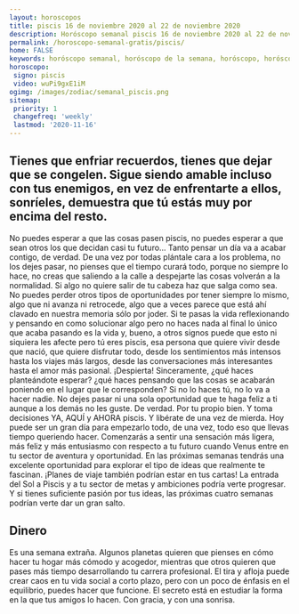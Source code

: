 ```yaml
---
layout: horoscopos
title: piscis 16 de noviembre 2020 al 22 de noviembre 2020 
description: Horóscopo semanal piscis 16 de noviembre 2020 al 22 de noviembre 2020. Tienes que enfriar recuerdos, tienes que dejar que se congelen. Sigue siendo amable incluso con tus enemigos, en vez de enfrentarte a ellos, sonríeles, demuestra que tú estás muy por encima del resto. 
permalink: /horoscopo-semanal-gratis/piscis/
home: FALSE
keywords: horóscopo semanal, horóscopo de la semana, horóscopo, horóscopo gratis,horóscopos, horóscopo esperanza gracia, horoscopos piscis la semana, horóscopos gratis, Tarot, Astrologia, Zodíaco, piscis, horoscopo gratis, semanal
horoscopo:
 signo: piscis
 video: wuPi9gxE1iM
ogimg: /images/zodiac/semanal_piscis.png
sitemap:
 priority: 1
 changefreq: 'weekly'
 lastmod: '2020-11-16'
---
```




## Tienes que enfriar recuerdos, tienes que dejar que se congelen. Sigue siendo amable incluso con tus enemigos, en vez de enfrentarte a ellos, sonríeles, demuestra que tú estás muy por encima del resto. 

No puedes esperar a que las cosas pasen piscis, no puedes esperar a que sean otros los que decidan casi tu futuro… Tanto pensar un día va a acabar contigo, de verdad. De una vez por todas plántale cara a los problema, no los dejes pasar, no pienses que el tiempo curará todo, porque no siempre lo hace, no creas que saliendo a la calle a despejarte las cosas volverán a la normalidad. Si algo no quiere salir de tu cabeza haz que salga como sea. No puedes perder otros tipos de oportunidades por tener siempre lo mismo, algo que ni avanza ni retrocede, algo que a veces parece que está ahí clavado en nuestra memoria sólo por joder. Si te pasas la vida reflexionando y pensando en como solucionar algo pero no haces nada al final lo único que acaba pasando es la vida y, bueno, a otros signos puede que esto ni siquiera les afecte pero tú eres piscis, esa persona que quiere vivir desde que nació, que quiere disfrutar todo, desde los sentimientos más intensos hasta los viajes más largos, desde las conversaciones más interesantes hasta el amor más pasional. ¡Despierta! Sinceramente, ¿qué haces planteándote esperar? ¿qué haces pensando que las cosas se acabarán poniendo en el lugar que le corresponden? Si no lo haces tú, no lo va a hacer nadie. No dejes pasar ni una sola oportunidad que te haga feliz a ti aunque a los demás no les guste. De verdad. Por tu propio bien. Y toma decisiones YA, AQUÍ y AHORA piscis. Y libérate de una vez de mierda. Hoy puede ser un gran día para empezarlo todo, de una vez, todo eso que llevas tiempo queriendo hacer. Comenzarás a sentir una sensación más ligera, más feliz y más entusiasmo con respecto a tu futuro cuando Venus entre en tu sector de aventura y oportunidad. En las próximas semanas tendrás una excelente oportunidad para explorar el tipo de ideas que realmente te fascinan. ¡Planes de viaje también podrían estar en tus cartas! La entrada del Sol a Piscis y a tu sector de metas y ambiciones podría verte progresar. Y si tienes suficiente pasión por tus ideas, las próximas cuatro semanas podrían verte dar un gran salto.

## Dinero

Es una semana extraña. Algunos planetas quieren que pienses en cómo hacer tu hogar más cómodo y acogedor, mientras que otros quieren que pases más tiempo desarrollando tu carrera profesional. El tira y afloja puede crear caos en tu vida social a corto plazo, pero con un poco de énfasis en el equilibrio, puedes hacer que funcione. El secreto está en estudiar la forma en la que tus amigos lo hacen. Con gracia, y con una sonrisa.